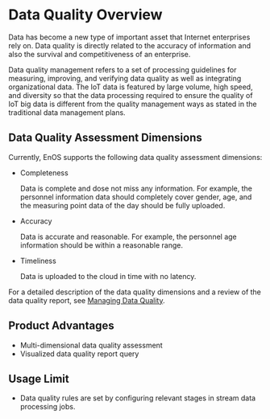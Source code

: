 # Data Quality Overview
Data has become a new type of important asset that Internet enterprises rely on. Data quality is directly related to the accuracy of information and also the survival and competitiveness of an enterprise.

Data quality management refers to a set of processing guidelines for measuring, improving, and verifying data quality as well as integrating organizational data. The IoT data is featured by large volume, high speed, and diversity so that the data processing required to ensure the quality of IoT big data is different from the quality management ways as stated in the traditional data management plans.

## Data Quality Assessment Dimensions
Currently, EnOS supports the following data quality assessment dimensions:
- Completeness

  Data is complete and dose not miss any information. For example, the personnel information data should completely cover gender, age, and the measuring point data of the day should be fully uploaded.

- Accuracy

  Data is accurate and reasonable. For example, the personnel age information should be within a reasonable range.

- Timeliness

  Data is uploaded to the cloud in time with no latency.

For a detailed description of the data quality dimensions and a review of the data quality report, see [Managing Data Quality](../howto/quality/managing_data_quality).

## Product Advantages

- Multi-dimensional data quality assessment
- Visualized data quality report query

## Usage Limit
- Data quality rules are set by configuring relevant stages in stream data processing jobs.